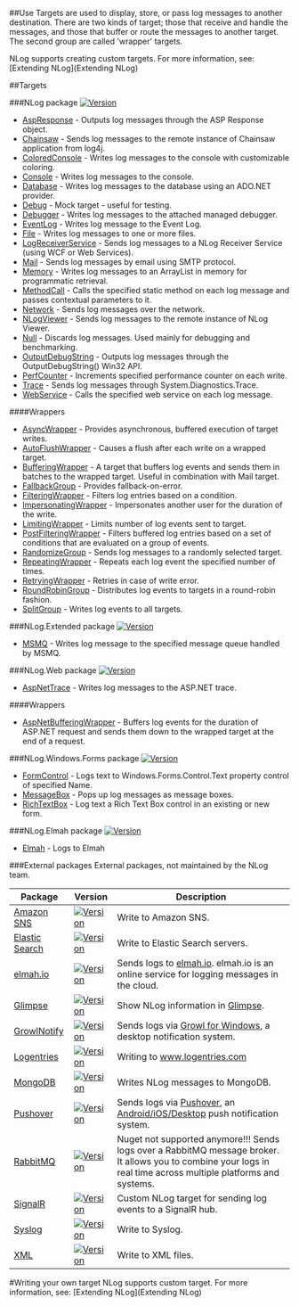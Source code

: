 ##Use
Targets are used to display, store, or pass log messages to another destination. There are two kinds of target; those that receive and handle the messages, and those that buffer or route the messages to another target. The second group are called 'wrapper' targets. 

NLog supports creating custom targets. For more information, see: [Extending NLog](Extending NLog)

##Targets

###NLog package [![Version](https://img.shields.io/nuget/v/NLog.svg)](https://www.nuget.org/packages/NLog)
* [AspResponse](AspResponse-target) - Outputs log messages through the ASP Response object.
* [Chainsaw](Chainsaw-target) - Sends log messages to the remote instance of Chainsaw application from log4j.
* [ColoredConsole](ColoredConsole-target) - Writes log messages to the console with customizable coloring.
* [Console](Console-target) - Writes log messages to the console.
* [Database](Database-target) - Writes log messages to the database using an ADO.NET provider.
* [Debug](Debug-target) - Mock target - useful for testing.
* [Debugger](Debugger-target) - Writes log messages to the attached managed debugger.
* [EventLog](EventLog-target) - Writes log message to the Event Log.
* [File](File-target) - Writes log messages to one or more files.
* [LogReceiverService](LogReceiverService-target) - Sends log messages to a NLog Receiver Service (using WCF or Web Services).
* [Mail](Mail-target) - Sends log messages by email using SMTP protocol.
* [Memory](Memory-target) - Writes log messages to an ArrayList in memory for programmatic retrieval.
* [MethodCall](MethodCall-target) - Calls the specified static method on each log message and passes contextual parameters to it.
* [Network](Network-target) - Sends log messages over the network.
* [NLogViewer](NLogViewer-target) - Sends log messages to the remote instance of NLog Viewer.
* [Null](Null-target) - Discards log messages. Used mainly for debugging and benchmarking.
* [OutputDebugString](OutputDebugString-target) - Outputs log messages through the OutputDebugString() Win32 API.
* [PerfCounter](PerfCounter-target) - Increments specified performance counter on each write.
* [Trace](Trace-target) - Sends log messages through System.Diagnostics.Trace.
* [WebService](WebService-target) - Calls the specified web service on each log message.

####Wrappers
* [AsyncWrapper](AsyncWrapper-target) - Provides asynchronous, buffered execution of target writes.
* [AutoFlushWrapper](AutoFlushWrapper-target) - Causes a flush after each write on a wrapped target.
* [BufferingWrapper](BufferingWrapper-target) - A target that buffers log events and sends them in batches to the wrapped target. Useful in combination with Mail target.
* [FallbackGroup](FallbackGroup-target) - Provides fallback-on-error.
* [FilteringWrapper](FilteringWrapper-target) - Filters log entries based on a condition.
* [ImpersonatingWrapper](ImpersonatingWrapper-target) - Impersonates another user for the duration of the write.
* [LimitingWrapper](LimitingWrapper-target) - Limits number of log events sent to target.
* [PostFilteringWrapper](PostFilteringWrapper-target) - Filters buffered log entries based on a set of conditions that are evaluated on a group of events.
* [RandomizeGroup](RandomizeGroup-target) - Sends log messages to a randomly selected target.
* [RepeatingWrapper](RepeatingWrapper-target) - Repeats each log event the specified number of times.
* [RetryingWrapper](RetryingWrapper-target) - Retries in case of write error.
* [RoundRobinGroup](RoundRobinGroup-target) - Distributes log events to targets in a round-robin fashion.
* [SplitGroup](SplitGroup-target) - Writes log events to all targets.



###NLog.Extended package  [![Version](https://img.shields.io/nuget/v/NLog.Extended.svg)](https://www.nuget.org/packages/NLog.Extended)
* [MSMQ](MSMQ-target) - Writes log message to the specified message queue handled by MSMQ.

###NLog.Web package [![Version](https://img.shields.io/nuget/v/NLog.Web.svg)](https://www.nuget.org/packages/NLog.Web)

* [AspNetTrace](AspNetTrace-target) - Writes log messages to the ASP.NET trace.

####Wrappers
* [AspNetBufferingWrapper](AspNetBufferingWrapper-target) - Buffers log events for the duration of ASP.NET request and sends them down to the wrapped target at the end of a request.


###NLog.Windows.Forms package [![Version](https://img.shields.io/nuget/v/NLog.Windows.Forms.svg)](https://www.nuget.org/packages/NLog.Windows.Forms)
* [FormControl](FormControl-target) - Logs text to Windows.Forms.Control.Text property control of specified Name.
* [MessageBox](MessageBox-target) - Pops up log messages as message boxes.
* [RichTextBox](https://github.com/NLog/NLog.Windows.Forms/wiki/RichTextBoxTarget) - Log text a Rich Text Box control in an existing or new form.

###NLog.Elmah package [![Version](https://img.shields.io/nuget/v/NLog.Elmah.svg)](https://www.nuget.org/packages/NLog.Elmah)
* [Elmah](Elmah-target) - Logs to Elmah

###External packages
External packages, not maintained by the NLog team.


<!-- PLEASE keep SORTED -->


Package|Version     |Description
-------|------------|------------------------------------------------
[Amazon SNS](https://github.com/Takaloy/NLog.Targets.SNS) | [![Version](https://img.shields.io/nuget/v/NLog.Targets.SNS.svg)](https://www.nuget.org/packages/NLog.Targets.SNS) | Write to Amazon SNS.
[Elastic Search](https://github.com/ReactiveMarkets/NLog.Targets.ElasticSearch) | [![Version](https://img.shields.io/nuget/v/NLog.Targets.ElasticSearch.svg)](https://www.nuget.org/packages/NLog.Targets.ElasticSearch) | Write to Elastic Search servers.
[elmah.io](https://github.com/elmahio/elmah.io.nlog)             | [![Version](https://img.shields.io/nuget/v/elmah.io.nlog.svg)](https://www.nuget.org/packages/elmah.io.nlog) | Sends logs to [elmah.io](https://elmah.io). elmah.io is an online service for logging messages in the cloud.
[Glimpse](https://github.com/NLog/Glimpse.NLog) | [![Version](https://img.shields.io/nuget/v/Glimpse.NLog.svg)](https://www.nuget.org/packages/Glimpse.NLog) | Show NLog information in [Glimpse](http://getglimpse.com/).
[GrowlNotify](https://github.com/RyanFarley/NLogGrowlNotify)     | [![Version](https://img.shields.io/nuget/v/NLog.Growl.svg)](https://www.nuget.org/packages/NLog.Growl) | Sends logs via [Growl for Windows](http://www.growlforwindows.com/gfw/), a desktop notification system.
[Logentries](https://github.com/logentries/le_dotnet)                   | [![Version](https://img.shields.io/nuget/v/Logentries.nlog.svg)](https://www.nuget.org/packages/Logentries.nlog) | Writing to www.logentries.com
[MongoDB](https://github.com/loresoft/NLog.Mongo)                      | [![Version](https://img.shields.io/nuget/v/NLog.Mongo.svg)](https://www.nuget.org/packages/NLog.Mongo) | Writes NLog messages to MongoDB. 
[Pushover](https://github.com/RobThree/NLog.Targets.Pushover)    | [![Version](http://img.shields.io/nuget/v/NLog.Targets.Pushover.svg)](https://www.nuget.org/packages/NLog.Targets.Pushover) | Sends logs via [Pushover](https://pushover.net/), an [Android/iOS/Desktop](https://pushover.net/clients) push notification system.
[RabbitMQ](https://github.com/adolya/NLog.RabbitMQ)                 | [![Version](https://img.shields.io/nuget/v/NLog.RabbitMQ.svg)](https://www.nuget.org/packages/NLog.RabbitMQ) | Nuget not supported anymore!!! Sends logs over a RabbitMQ message broker. It allows you to combine your logs in real time across multiple platforms and systems. 
[SignalR](https://github.com/toddmeinershagen/NLog.SignalR)      | [![Version](https://img.shields.io/nuget/v/NLog.SignalR.svg)](https://www.nuget.org/packages/NLog.SignalR/) | Custom NLog target for sending log events to a SignalR hub.
[Syslog](https://github.com/graffen/NLog.Targets.Syslog)         | [![Version](https://img.shields.io/nuget/v/NLog.Targets.Syslog.svg)](https://www.nuget.org/packages/NLog.Targets.Syslog) | Write to Syslog.
[XML](https://github.com/loresoft/NLog.Xml)                      | [![Version](https://img.shields.io/nuget/v/NLog.Xml.svg)](https://www.nuget.org/packages/nlog.xml) | Write to XML files. 


<!-- PLEASE keep SORTED -->

#Writing your own target
NLog supports custom target. For more information, see: [Extending NLog](Extending NLog)